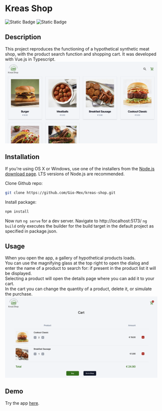 # Kreas Shop
![Static Badge](https://img.shields.io/badge/TYPESCRIPT-black?style=for-the-badge&logo=typeScript)
![Static Badge](https://img.shields.io/badge/VUE.js-black?style=for-the-badge&logo=Vue.js)

## Description

This project reproduces the functioning of a hypothetical synthetic meat shop, with the product search function and shopping cart. It was developed with Vue.js in Typescript.
![Screenshot of home gallery](public/home-img.png)

## Installation

If you're using OS X or Windows, use one of the installers from the
 [Node.js download page](https://nodejs.org/en/download/). LTS versions of
  Node.js are recommended.

Clone Github repo:

```bash
git clone https://github.com/Gio-Mex/kreas-shop.git
```

Install package:

```bash
npm install
```
Now run `ng serve` for a dev server. Navigate to http://localhost:5173/
`ng build` only executes the builder for the build target in the default project
 as specified in package.json. 

## Usage 
When you open the app, a gallery of hypothetical products loads.  
You can use the magnifying glass at the top right to open the dialog and enter the name of a product to search for: if present in the product list it will be displayed.  
Selecting a product will open the details page where you can add it to your cart.  
In the cart you can change the quantity of a product, delete it, or simulate the purchase.
![Screenshot of cart](public/cart-img.png)

## Demo
Try the app [here](https://kreas-shop.netlify.app).
